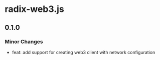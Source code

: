 # radix-web3.js

## 0.1.0

### Minor Changes

- feat: add support for creating web3 client with network configuration
